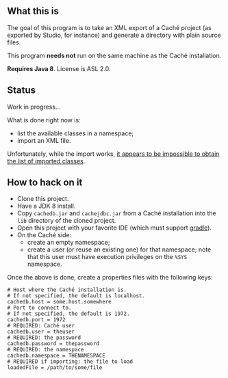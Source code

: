## What this is

The goal of this program is to take an XML export of a Caché project (as
exported by Studio, for instance) and generate a directory with plain source
files.

This program **needs not** run on the same machine as the Caché installation.

**Requires Java 8**. License is ASL 2.0.

## Status

Work in progress...

What is done right now is:

* list the available classes in a namespace;
* import an XML file.

Unfortunately, while the import works, [it appears to be impossible to obtain the
list of imported classes](http://stackoverflow.com/q/35360116/1093528).

## How to hack on it

* Clone this project.
* Have a JDK 8 install.
* Copy `cachedb.jar` and `cachejdbc.jar` from a Caché installation into the
  `lib` directory of the cloned project.
* Open this project with your favorite IDE (which must support
  [gradle](http://www.gradle.org)).
* On the Caché side:
    * create an empty namespace;
    * create a user (or reuse an existing one) for that namespace; note that
      this user must have execution privileges on the `%SYS` namespace.

Once the above is done, create a properties files with the following keys:


```
# Host where the Caché installation is.
# If not specified, the default is localhost.
cachedb.host = some.host.somewhere
# Port to connect to.
# If not specified, the default is 1972.
cachedb.port = 1972
# REQUIRED: Caché user
cachedb.user = theuser
# REQUIRED: the password
cachedb.password = thepassword
# REQUIRED: the namespace
cachedb.namespace = THENAMESPACE
# REQUIRED if importing: the file to load
loadedFile = /path/to/some/file
```

